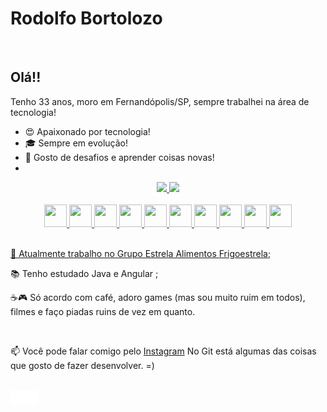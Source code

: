 <div dsplay="inline-block">
  <h1 align="left">Rodolfo Bortolozo</h1>
</div>

</br>

## Olá!!

Tenho 33 anos, moro em Fernandópolis/SP, sempre trabalhei na área de tecnologia! 

- 😍 Apaixonado por tecnologia!
- 🎓 Sempre em evolução!
- 🤖 Gosto de desafios e aprender coisas novas!
- 
<div align="center">
  <a href="https://github.com/rodolfobortolozo">
  <img height="150em" src="https://github-readme-stats.vercel.app/api?username=rodolfobortolozo&show_icons=true&theme=cobalt&include_all_commits=true&count_private=true"/>
  <img height="150em" src="https://github-readme-stats.vercel.app/api/top-langs/?username=rodolfobortolozo&layout=compact&langs_count=7&theme=cobalt"/>
</div>
 
 <div style="display: inline_bloc " align="center"><br>
  <img src="https://cdn.jsdelivr.net/gh/devicons/devicon/icons/angularjs/angularjs-original.svg" height="36" width="36" />   
  <img src="https://cdn.jsdelivr.net/gh/devicons/devicon/icons/vscode/vscode-original.svg" height="36" width="36" />  
  <img src="https://cdn.jsdelivr.net/gh/devicons/devicon/icons/javascript/javascript-original.svg" height="36" width="36" />
  <img src="https://cdn.jsdelivr.net/gh/devicons/devicon/icons/python/python-original.svg" height="36" width="36"/>
  <img src="https://cdn.jsdelivr.net/gh/devicons/devicon/icons/java/java-original.svg" height="36" width="36"/>
  <img src="https://cdn.jsdelivr.net/gh/devicons/devicon/icons/jupyter/jupyter-original-wordmark.svg" height="36" width="36" />
  <img src="https://cdn.jsdelivr.net/gh/devicons/devicon/icons/oracle/oracle-original.svg" height="36" width="36" />
  <img src="https://cdn.jsdelivr.net/gh/devicons/devicon/icons/mysql/mysql-original.svg" height="36" width="36" />
  <img src="https://cdn.jsdelivr.net/gh/devicons/devicon/icons/postgresql/postgresql-original.svg" height="36" width="36"/>
  <img src="https://cdn.jsdelivr.net/gh/devicons/devicon/icons/spring/spring-original.svg" height="36" width="36"/>          
 </div>
  
  </br>
<div display="inline-block">
 <p align="left">🤿 Atualmente trabalho no Grupo Estrela Alimentos <a href="https://www.frigoestrela.com.br/">Frigoestrela</a>;</p>
 <p align="left">📚 Tenho estudado Java e Angular ;</p>
 <p align="left">☕🎮 Só acordo com café, adoro games (mas sou muito ruim em todos), filmes e faço piadas ruins de vez em quanto.</p>
</div>



</br>

📫 Você pode falar comigo pelo [Instagram](https://www.instagram.com/_bortolozo) 
No Git está algumas das coisas que gosto de fazer desenvolver. =)

</br>
<div>
  <a href="https://www.instagram.com/_bortolozo" target="_blank"><img align="left" alt="Instagram" width="22px" src="https://github.com/Aakarsh-B/trying-repos/blob/master/insta.svg" />
  <a href="https://www.linkedin.com/in/rodolfobortolozo" target="_blank"><img align="left" alt="LinkedIn" width="22px" src="https://github.com/Aakarsh-B/trying-repos/blob/master/linkedin.svg" />
  </div>
  

